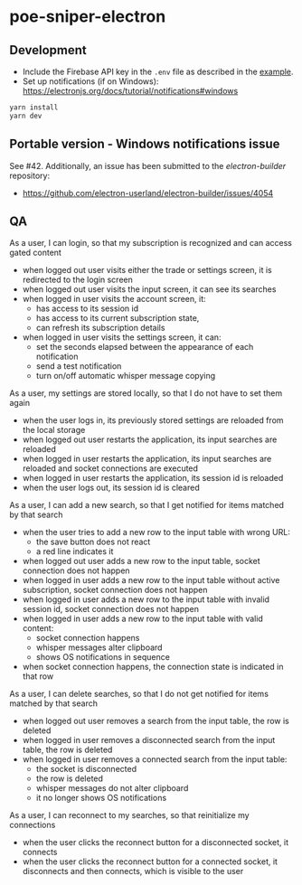 # poe-sniper-electron

## Development

- Include the Firebase API key in the `.env` file as described in the [example](./.env.example).
- Set up notifications (if on Windows): https://electronjs.org/docs/tutorial/notifications#windows

```bash
yarn install
yarn dev
```

## Portable version - Windows notifications issue

See #42. Additionally, an issue has been submitted to the _electron-builder_ repository:

- https://github.com/electron-userland/electron-builder/issues/4054

## QA

As a user, I can login, so that my subscription is recognized and can access gated content

- when logged out user visits either the trade or settings screen, it is redirected to the login screen
- when logged out user visits the input screen, it can see its searches
- when logged in user visits the account screen, it:
  - has access to its session id
  - has access to its current subscription state,
  - can refresh its subscription details
- when logged in user visits the settings screen, it can:
  - set the seconds elapsed between the appearance of each notification
  - send a test notification
  - turn on/off automatic whisper message copying

As a user, my settings are stored locally, so that I do not have to set them again

- when the user logs in, its previously stored settings are reloaded from the local storage
- when logged out user restarts the application, its input searches are reloaded
- when logged in user restarts the application, its input searches are reloaded and socket connections are executed
- when logged in user restarts the application, its session id is reloaded
- when the user logs out, its session id is cleared

As a user, I can add a new search, so that I get notified for items matched by that search

- when the user tries to add a new row to the input table with wrong URL:
  - the save button does not react
  - a red line indicates it
- when logged out user adds a new row to the input table, socket connection does not happen
- when logged in user adds a new row to the input table without active subscription, socket connection does not happen
- when logged in user adds a new row to the input table with invalid session id, socket connection does not happen
- when logged in user adds a new row to the input table with valid content:
  - socket connection happens
  - whisper messages alter clipboard
  - shows OS notifications in sequence
- when socket connection happens, the connection state is indicated in that row

As a user, I can delete searches, so that I do not get notified for items matched by that search

- when logged out user removes a search from the input table, the row is deleted
- when logged in user removes a disconnected search from the input table, the row is deleted
- when logged in user removes a connected search from the input table:
  - the socket is disconnected
  - the row is deleted
  - whisper messages do not alter clipboard
  - it no longer shows OS notifications

As a user, I can reconnect to my searches, so that reinitialize my connections

- when the user clicks the reconnect button for a disconnected socket, it connects
- when the user clicks the reconnect button for a connected socket, it disconnects and then connects, which is visible to the user
